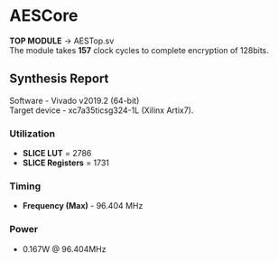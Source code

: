 # AESCore <br/>
**TOP MODULE** -> AESTop.sv <br/>
The module takes **157** clock cycles to complete encryption of 128bits.<br/>


## Synthesis Report <br/>
Software - Vivado v2019.2 (64-bit) <br/>
Target device - xc7a35ticsg324-1L (Xilinx Artix7). <br/>

### Utilization
* **SLICE LUT** = 2786 <br/>
* **SLICE Registers** = 1731 <br/>

### Timing <br/>
* **Frequency (Max)** - 96.404 MHz <br/>

### Power <br/>
* 0.167W @ 96.404MHz <br/>
